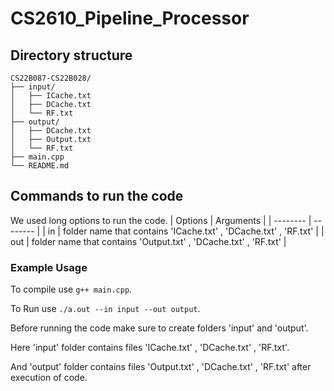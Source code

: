 # CS2610_Pipeline_Processor
## Directory structure
```
CS22B087-CS22B028/
├── input/
│   ├── ICache.txt
│   ├── DCache.txt
│   └── RF.txt
├── output/
│   ├── DCache.txt
│   ├── Output.txt
│   └── RF.txt
├── main.cpp
└── README.md
```
## Commands to run the code
We used long options to run the code.
| Options | Arguments | 
| -------- | -------- |
| in | folder name that contains 'ICache.txt' , 'DCache.txt' , 'RF.txt' | 
| out | folder name that contains 'Output.txt' , 'DCache.txt' , 'RF.txt' |

### Example Usage
To compile use `g++ main.cpp`.

To Run use `./a.out --in input --out output`.

Before running the code make sure to create folders 'input' and 'output'.

Here 'input' folder contains files 'ICache.txt' , 'DCache.txt' , 'RF.txt'.

And 'output' folder contains files 'Output.txt' , 'DCache.txt' , 'RF.txt' after execution of code.




